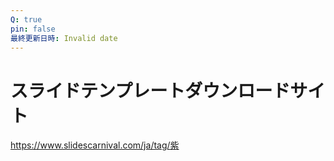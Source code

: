 ```yaml
---
Q: true
pin: false
最終更新日時: Invalid date
---
```

# スライドテンプレートダウンロードサイト

https://www.slidescarnival.com/ja/tag/紫